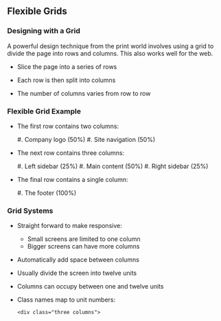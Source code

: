 ## Flexible Grids

### Designing with a Grid

A powerful design technique from the print world involves using a grid
to divide the page into rows and columns.  This also works well for
the web.

  * Slice the page into a series of rows

  * Each row is then split into columns

  * The number of columns varies from row to row

### Flexible Grid Example

  * The first row contains two columns:

    #. Company logo (50%)
    #. Site navigation (50%)

  * The next row contains three columns:

    #. Left sidebar (25%)
    #. Main content (50%)
    #. Right sidebar (25%)

  * The final row contains a single column:

    #. The footer (100%)

### Grid Systems

  * Straight forward to make responsive:
    * Small screens are limited to one column
    * Bigger screens can have more columns

  * Automatically add space between columns

  * Usually divide the screen into twelve units

  * Columns can occupy between one and twelve units

  * Class names map to unit numbers:

    ~~~ {.html}
    <div class="three columns">
    ~~~
